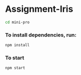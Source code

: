 # Assignment-Iris

```bash
cd mini-pro
```

### To install dependencies, run:

```bash
npm install
```

### To start

```bash
npm start
```
